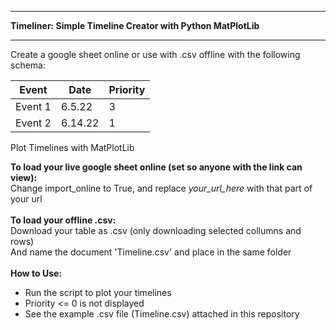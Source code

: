 - - - - - - - - - - - - - - - - - - - - - - - - -
**Timeliner: Simple Timeline Creator with Python MatPlotLib**
- - - - - - - - - - - - - - - - - - - - - - - - -
Create a google sheet online or use with .csv offline with the following schema:

| Event | Date | Priority |
| --- | --- | --- |
| Event 1 | 6.5.22 | 3 |
| Event 2 | 6.14.22 | 1 |

Plot Timelines with MatPlotLib

**To load your live google sheet online (set so anyone with the link can view):**<br/>
Change import_online to True, and replace _your_url_here_ with that part of your url<br/><br/>
**To load your offline .csv:**<br/>
Download your table as .csv (only downloading selected collumns and rows)<br/>
And name the document 'Timeline.csv' and place in the same folder<br/><br/>
**How to Use:**
- Run the script to plot your timelines
- Priority <= 0 is not displayed 
- See the example .csv file (Timeline.csv) attached in this repository
